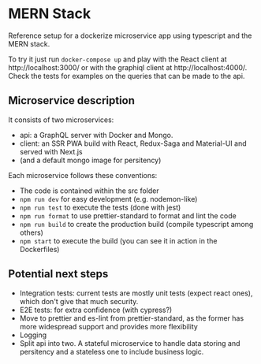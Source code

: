 # MERN Stack

Reference setup for a dockerize microservice app using typescript and the MERN stack.

To try it just run `docker-compose up` and play with the React client at http://localhost:3000/ or with the graphiql client at http://localhost:4000/. Check the tests for examples on the queries that can be made to the api.

## Microservice description

It consists of two microservices:

- api: a GraphQL server with Docker and Mongo.
- client: an SSR PWA build with React, Redux-Saga and Material-UI and served with Next.js
- (and a default mongo image for persitency)

Each microservice follows these conventions:

- The code is contained within the src folder
- `npm run dev` for easy development (e.g. nodemon-like)
- `npm run test` to execute the tests (done with jest)
- `npm run format` to use prettier-standard to format and lint the code
- `npm run build` to create the production build (compile typescript among others)
- `npm start` to execute the build (you can see it in action in the Dockerfiles)

## Potential next steps

- Integration tests: current tests are mostly unit tests (expect react ones), which don't give that much security.
- E2E tests: for extra confidence (with cypress?)
- Move to prettier and es-lint from prettier-standard, as the former has more widespread support and provides more flexibility
- Logging
- Split api into two. A stateful microservice to handle data storing and persitency and a stateless one to include business logic.
